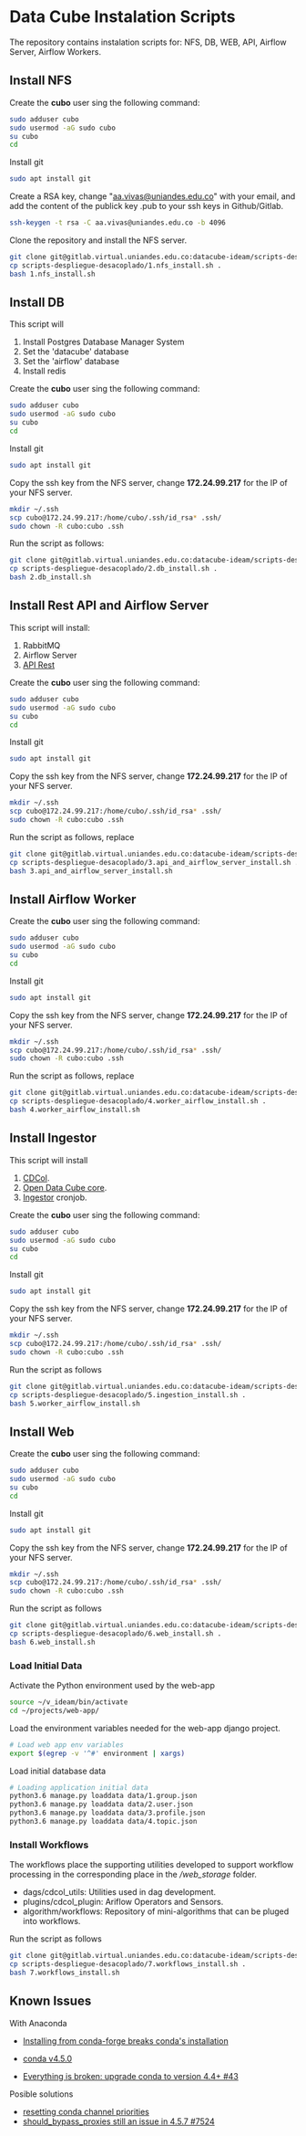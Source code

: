 # Data Cube Instalation Scripts

The repository contains instalation scripts for: NFS, DB, WEB, API, Airflow Server, Airflow Workers.

## Install NFS

Create the **cubo** user sing the following command:

```sh 
sudo adduser cubo
sudo usermod -aG sudo cubo
su cubo
cd
```

Install git

```sh 
sudo apt install git
```

Create a RSA key, change "aa.vivas@uniandes.edu.co" with your email, and add the content of the publick key .pub to your ssh keys in Github/Gitlab.

```sh 
ssh-keygen -t rsa -C aa.vivas@uniandes.edu.co -b 4096
```

Clone the repository and install the NFS server.

```sh 
git clone git@gitlab.virtual.uniandes.edu.co:datacube-ideam/scripts-despliegue-desacoplado.git
cp scripts-despliegue-desacoplado/1.nfs_install.sh .
bash 1.nfs_install.sh
```

## Install DB

This script will

1. Install Postgres Database Manager System
2. Set the 'datacube' database
3. Set the 'airflow' database
4. Install redis

Create the **cubo** user sing the following command:

```sh 
sudo adduser cubo
sudo usermod -aG sudo cubo
su cubo
cd
```

Install git

```sh 
sudo apt install git
```

Copy the ssh key from the NFS server, change **172.24.99.217** for the IP of your NFS server.

```sh
mkdir ~/.ssh
scp cubo@172.24.99.217:/home/cubo/.ssh/id_rsa* .ssh/
sudo chown -R cubo:cubo .ssh
```

Run the script as follows:

```sh
git clone git@gitlab.virtual.uniandes.edu.co:datacube-ideam/scripts-despliegue-desacoplado.git
cp scripts-despliegue-desacoplado/2.db_install.sh .
bash 2.db_install.sh
```

## Install Rest API and Airflow Server

This script will install:

1. RabbitMQ 
2. Airflow Server
3. [API Rest](https://gitlab.virtual.uniandes.edu.co/datacube-ideam/api-rest)

Create the **cubo** user sing the following command:

```sh 
sudo adduser cubo
sudo usermod -aG sudo cubo
su cubo
cd
```

Install git

```sh 
sudo apt install git
```

Copy the ssh key from the NFS server, change **172.24.99.217** for the IP of your NFS server.

```sh
mkdir ~/.ssh
scp cubo@172.24.99.217:/home/cubo/.ssh/id_rsa* .ssh/
sudo chown -R cubo:cubo .ssh
```

Run the script as follows, replace

```sh
git clone git@gitlab.virtual.uniandes.edu.co:datacube-ideam/scripts-despliegue-desacoplado.git
cp scripts-despliegue-desacoplado/3.api_and_airflow_server_install.sh .
bash 3.api_and_airflow_server_install.sh
```

## Install Airflow Worker

Create the **cubo** user sing the following command:

```sh 
sudo adduser cubo
sudo usermod -aG sudo cubo
su cubo
cd
```

Install git

```sh 
sudo apt install git
```

Copy the ssh key from the NFS server, change **172.24.99.217** for the IP of your NFS server.

```sh
mkdir ~/.ssh
scp cubo@172.24.99.217:/home/cubo/.ssh/id_rsa* .ssh/
sudo chown -R cubo:cubo .ssh
```

Run the script as follows, replace

```sh
git clone git@gitlab.virtual.uniandes.edu.co:datacube-ideam/scripts-despliegue-desacoplado.git
cp scripts-despliegue-desacoplado/4.worker_airflow_install.sh .
bash 4.worker_airflow_install.sh
```

## Install Ingestor

This script will install

1. [CDCol](https://gitlab.virtual.uniandes.edu.co/datacube-ideam/CDCol).
2. [Open Data Cube core](https://github.com/opendatacube/datacube-core.git). 
3. [Ingestor](https://gitlab.virtual.uniandes.edu.co/datacube-ideam/ingestion-scheduler) cronjob. 

Create the **cubo** user sing the following command:

```sh 
sudo adduser cubo
sudo usermod -aG sudo cubo
su cubo
cd
```

Install git

```sh 
sudo apt install git
```

Copy the ssh key from the NFS server, change **172.24.99.217** for the IP of your NFS server.

```sh
mkdir ~/.ssh
scp cubo@172.24.99.217:/home/cubo/.ssh/id_rsa* .ssh/
sudo chown -R cubo:cubo .ssh
```

Run the script as follows

```sh 
git clone git@gitlab.virtual.uniandes.edu.co:datacube-ideam/scripts-despliegue-desacoplado.git
cp scripts-despliegue-desacoplado/5.ingestion_install.sh .
bash 5.worker_airflow_install.sh
```

## Install Web

Create the **cubo** user sing the following command:

```sh 
sudo adduser cubo
sudo usermod -aG sudo cubo
su cubo
cd
```

Install git

```sh 
sudo apt install git
```

Copy the ssh key from the NFS server, change **172.24.99.217** for the IP of your NFS server.

```sh
mkdir ~/.ssh
scp cubo@172.24.99.217:/home/cubo/.ssh/id_rsa* .ssh/
sudo chown -R cubo:cubo .ssh
```

Run the script as follows

```sh 
git clone git@gitlab.virtual.uniandes.edu.co:datacube-ideam/scripts-despliegue-desacoplado.git
cp scripts-despliegue-desacoplado/6.web_install.sh .
bash 6.web_install.sh
```

### Load Initial Data

Activate the Python environment used by the web-app

```sh 
source ~/v_ideam/bin/activate
cd ~/projects/web-app/
```

Load the environment variables needed for the web-app django project.

```sh 
# Load web app env variables
export $(egrep -v '^#' environment | xargs)
```

Load initial database data

```sh 
# Loading application initial data
python3.6 manage.py loaddata data/1.group.json
python3.6 manage.py loaddata data/2.user.json
python3.6 manage.py loaddata data/3.profile.json
python3.6 manage.py loaddata data/4.topic.json
```


### Install Workflows 

The workflows place the supporting utilities developed to support workflow processing in the corresponding place in the */web_storage* folder.

* dags/cdcol_utils: Utilities used in dag development.
* plugins/cdcol_plugin: Ariflow Operators and Sensors.
* algorithm/workflows: Repository of mini-algorithms that can be pluged into workflows.

Run the script as follows

```sh 
git clone git@gitlab.virtual.uniandes.edu.co:datacube-ideam/scripts-despliegue-desacoplado.git
cp scripts-despliegue-desacoplado/7.workflows_install.sh .
bash 7.workflows_install.sh
```

## Known Issues

With Anaconda 

* [Installing from conda-forge breaks conda's installation](https://github.com/conda-forge/conda-forge.github.io/issues/547)

* [conda v4.5.0](https://github.com/conda-forge/conda-feedstock/pull/42)
* [Everything is broken: upgrade conda to version 4.4+ #43](https://github.com/conda-forge/conda-feedstock/issues/43#comment-375152359)

Posible solutions

* [resetting conda channel priorities](https://stackoverflow.com/questions/48547046/resetting-conda-channel-priorities)
* [should_bypass_proxies still an issue in 4.5.7 #7524](https://github.com/conda/conda/issues/7524)